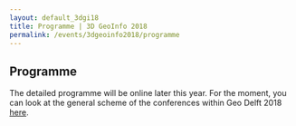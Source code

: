 ```yaml
---
layout: default_3dgi18
title: Programme | 3D GeoInfo 2018
permalink: /events/3dgeoinfo2018/programme
---
```


## Programme

The detailed programme will be online later this year. For the moment, you can look at the general scheme of the conferences within Geo Delft 2018 [here](https://www.tudelft.nl/geodelft2018/programme/).
